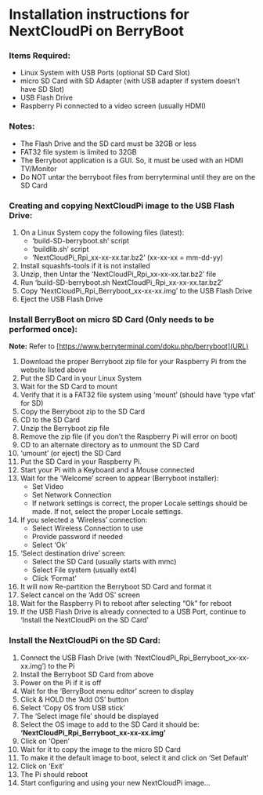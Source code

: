 # Installation instructions for NextCloudPi on BerryBoot

### Items Required:

- Linux System with USB Ports (optional SD Card Slot)
- micro SD Card with SD Adapter (with USB adapter if system doesn’t have SD Slot)
- USB Flash Drive
- Raspberry Pi connected to a video screen (usually HDMI)


### Notes:

- The Flash Drive and the SD card must be 32GB or less
- FAT32 file system is limited to 32GB
- The Berryboot application is a GUI. So, it must be used with an HDMI TV/Monitor
- Do NOT untar the berryboot files from berryterminal until they are on the SD Card



### Creating and copying NextCloudPi image to the USB Flash Drive:

1. On a Linux System copy the following files (latest):
    - ‘build-SD-berryboot.sh’ script
    - ‘buildlib.sh’ script
    - ‘NextCloudPi_Rpi_xx-xx-xx.tar.bz2’ (xx-xx-xx = mm-dd-yy)
1. Install squashfs-tools if it is not installed
1. Unzip, then Untar the ‘NextCloudPi_Rpi_xx-xx-xx.tar.bz2’ file
1. Run ‘build-SD-berryboot.sh NextCloudPi_Rpi_xx-xx-xx.tar.bz2’
1. Copy ‘NextCloudPi_Rpi_Berryboot_xx-xx-xx.img’ to the USB Flash Drive
1. Eject the USB Flash Drive

### Install BerryBoot on micro SD Card (Only needs to be performed once):<br>
<b>Note:</b> Refer to [https://www.berryterminal.com/doku.php/berryboot](URL)

1. Download the proper Berryboot zip file for your Raspberry Pi from the website listed above
1. Put the SD Card in your Linux System
1. Wait for the SD Card to mount
1. Verify that it is a FAT32 file system using ‘mount’ (should have ‘type vfat’ for SD)
1. Copy the Berryboot zip to the SD Card
1. CD to the SD Card
1. Unzip the Berryboot zip file
1. Remove the zip file (if you don’t the Raspberry Pi will error on boot)
1. CD to an alternate directory as to unmount the SD Card
1. ‘umount’ (or eject) the SD Card
1. Put the SD Card in your Raspberry Pi.
1. Start your Pi with a Keyboard and a Mouse connected
1. Wait for the ‘Welcome’ screen to appear (Berryboot installer):
    - Set Video
    - Set Network Connection
    - If network settings is correct, the proper Locale settings should be made. If not, select the proper Locale settings.
1. If you selected a ‘Wireless’ connection:
    - Select Wireless Connection to use
    - Provide password if needed
    - Select ‘Ok’
1. ‘Select destination drive’ screen:
    - Select the SD Card (usually starts with mmc)
    - Select File system (usually ext4)
    - Click ‘Format’
1. It will now Re-partition the Berryboot SD Card and format it
1. Select cancel on the ‘Add OS’ screen
1. Wait for the Raspberry Pi to reboot after selecting “Ok” for reboot
1. If the USB Flash Drive is already connected to a USB Port, continue to ‘Install the NextCloudPi on the SD Card’


### Install the NextCloudPi on the SD Card:

1. Connect the USB Flash Drive (with ‘NextCloudPi_Rpi_Berryboot_xx-xx-xx.img’) to the Pi
1. Install the Berryboot SD Card from above
1. Power on the Pi if it is off
1. Wait for the ‘BerryBoot menu editor’ screen to display
1. Click & HOLD the ‘Add OS’ button
1. Select ‘Copy OS from USB stick’
1. The ‘Select image file’ should be displayed
1. Select the OS image to add to the SD Card it should be: <b>‘NextCloudPi_Rpi_Berryboot_xx-xx-xx.img’</b>
1. Click on ‘Open’
1. Wait for it to copy the image to the micro SD Card
1. To make it the default image to boot, select it and click on ‘Set Default’
1. Click on ‘Exit’
1. The Pi should reboot
1. Start configuring and using your new NextCloudPi image...
